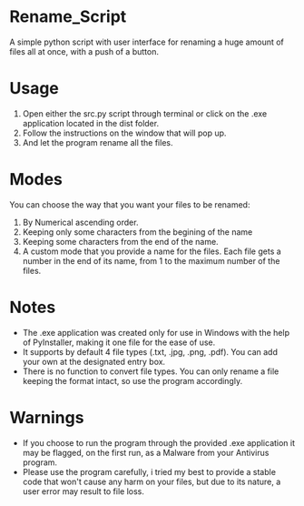 # Rename_Script
 A simple python script with user interface for renaming a huge amount of files all at once, with a push of a button.

# Usage
1. Open either the src.py script through terminal or click on the .exe application located in the dist folder.
2. Follow the instructions on the window that will pop up.
3. And let the program rename all the files.

# Modes
 You can choose the way that you want your files to be renamed: 
 1. By Numerical ascending order.
 2. Keeping only some characters from the begining of the name 
 3. Keeping some characters from the end of the name.
 4. A custom mode that you provide a name for the files. Each file gets a number in the end of its name, from 1 to the maximum number of the files.

# Notes
 - The .exe application was created only for use in Windows with the help of PyInstaller, making it one file for the ease of use.
 - It supports by default 4 file types (.txt, .jpg, .png, .pdf). You can add your own at the designated entry box.
 - There is no function to convert file types. You can only rename a file keeping the format intact, so use the program accordingly.
 
# Warnings
 - If you choose to run the program through the provided .exe application it may be flagged, on the first run, as a Malware from your Antivirus program.
 - Please use the program carefully, i tried my best to provide a stable code that won't cause any harm on your files, but due to its nature, a user error may result to file loss.
